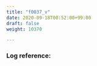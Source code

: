 ```yaml
---
title: "f0037_v"
date: 2020-09-18T00:52:00+99:00
draft: false
weight: 10370

---
```


### Log reference: <no value>

```
